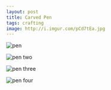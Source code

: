 ```yaml
---
layout: post
title: Carved Pen
tags: crafting
image: http://i.imgur.com/pCd7tEa.jpg
---
```

![pen](http://i.imgur.com/pCd7tEa.jpg)

![pen two](http://i.imgur.com/3hdgTC0.jpg)

![pen three](http://imgur.com/jOZTsBo.jpg)

![pen four](http://imgur.com/XcMFoAJ.jpg)

